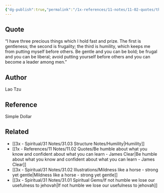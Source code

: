 ```yaml
---
{"dg-publish":true,"permalink":"/1x-references/11-notes/11-02-quotes/three-precious-things-gentleness-frugality-and-humility-lao-tzu/","title":"Three precious things - gentleness frugality and humility - Lao Tzu","created":"2024-02-14T20:18:37.097+03:00","updated":"2024-02-14T20:18:37.097+03:00"}
---
```



## Quote

“I have three precious things which I hold fast and prize. The first is gentleness; the second is frugality; the third is humility, which keeps me from putting myself before others. Be gentle and you can be bold; be frugal and you can be liberal; avoid putting yourself before others and you can become a leader among men.” 

## Author
Lao Tzu

## Reference
Simple Dollar

## Related
- [[3x - Spiritual/31 Notes/31.03 Structure Notes/Humility\|Humility]]
- [[1x - References/11 Notes/11.02 Quotes/Be humble about what you know and confident about what you can learn - James Clear\|Be humble about what you know and confident about what you can learn - James Clear]]
- [[3x - Spiritual/31 Notes/31.02 Illustrations/Mildness like a horse - strong yet gentle\|Mildness like a horse - strong yet gentle]]
- [[3x - Spiritual/31 Notes/31.01 Spiritual Gems/If not humble we lose our usefulness to jehovah\|If not humble we lose our usefulness to jehovah]]